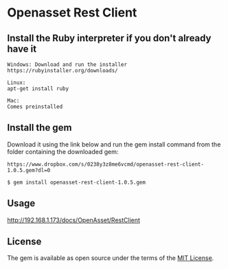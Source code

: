 # Openasset Rest Client

## Install the Ruby interpreter if you don't already have it

    Windows: Download and run the installer
    https://rubyinstaller.org/downloads/
    
    Linux:
    apt-get install ruby
    
    Mac:
    Comes preinstalled
    
## Install the gem

Download it using the link below and run the gem install command from the folder containing the downloaded gem:

    https://www.dropbox.com/s/0238y3z8me6vcmd/openasset-rest-client-1.0.5.gem?dl=0
    
    $ gem install openasset-rest-client-1.0.5.gem

## Usage

http://192.168.1.173/docs/OpenAsset/RestClient


## License

The gem is available as open source under the terms of the [MIT License](http://opensource.org/licenses/MIT).

